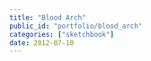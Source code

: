 ```yaml
---
title: "Blood Arch"
public_id: "portfolio/blood_arch"
categories: ["sketchbook"]
date: 2012-07-10
---
```

